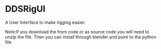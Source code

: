 # DDSRigUI
A User Interface to make rigging easier.

Note:If you download the from code or as source code you will need to unzip the file. Then you can install through blender and point to the python file.
